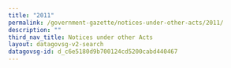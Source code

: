 ```yaml
---
title: "2011"
permalink: /government-gazette/notices-under-other-acts/2011/
description: ""
third_nav_title: Notices under other Acts
layout: datagovsg-v2-search
datagovsg-id: d_c6e5180d9b700124cd5200cabd440467
---
```

